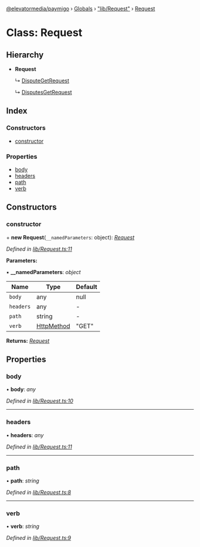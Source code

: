 [@elevatormedia/paymigo](../README.md) › [Globals](../globals.md) › ["lib/Request"](../modules/_lib_request_.md) › [Request](_lib_request_.request.md)

# Class: Request

## Hierarchy

-   **Request**

    ↳ [DisputeGetRequest](_lib_disputes_requests_disputegetrequest_.disputegetrequest.md)

    ↳ [DisputesGetRequest](_lib_disputes_requests_disputesgetrequest_.disputesgetrequest.md)

## Index

### Constructors

-   [constructor](_lib_request_.request.md#constructor)

### Properties

-   [body](_lib_request_.request.md#body)
-   [headers](_lib_request_.request.md#headers)
-   [path](_lib_request_.request.md#path)
-   [verb](_lib_request_.request.md#verb)

## Constructors

### constructor

\+ **new Request**(`__namedParameters`: object): _[Request](_lib_request_.request.md)_

_Defined in [lib/Request.ts:11](https://github.com/ELEVATORmedia/paymigo/blob/56771c5/src/lib/Request.ts#L11)_

**Parameters:**

▪ **\_\_namedParameters**: _object_

| Name      | Type                                                  | Default |
| --------- | ----------------------------------------------------- | ------- |
| `body`    | any                                                   | null    |
| `headers` | any                                                   | -       |
| `path`    | string                                                | -       |
| `verb`    | [HttpMethod](../modules/_types_paypal_.md#httpmethod) | "GET"   |

**Returns:** _[Request](_lib_request_.request.md)_

## Properties

### body

• **body**: _any_

_Defined in [lib/Request.ts:10](https://github.com/ELEVATORmedia/paymigo/blob/56771c5/src/lib/Request.ts#L10)_

---

### headers

• **headers**: _any_

_Defined in [lib/Request.ts:11](https://github.com/ELEVATORmedia/paymigo/blob/56771c5/src/lib/Request.ts#L11)_

---

### path

• **path**: _string_

_Defined in [lib/Request.ts:8](https://github.com/ELEVATORmedia/paymigo/blob/56771c5/src/lib/Request.ts#L8)_

---

### verb

• **verb**: _string_

_Defined in [lib/Request.ts:9](https://github.com/ELEVATORmedia/paymigo/blob/56771c5/src/lib/Request.ts#L9)_
